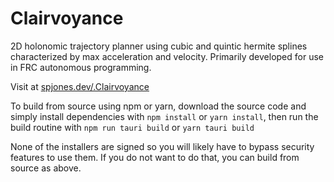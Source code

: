 # Clairvoyance
 2D holonomic trajectory planner using cubic and quintic hermite splines characterized by max acceleration and velocity. Primarily developed for use in FRC autonomous programming.

 Visit at [spjones.dev/.Clairvoyance](https://spjones.dev/Clairvoyance)

To build from source using npm or yarn, download the source code and simply install dependencies with `npm install` or `yarn install`, then run the build routine with `npm run tauri build` or `yarn tauri build`

None of the installers are signed so you will likely have to bypass security features to use them. If you do not want to do that, you can build from source as above.
